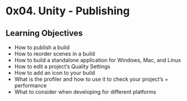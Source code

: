 # 0x04. Unity - Publishing

## Learning Objectives
+ How to publish a build
+ How to reorder scenes in a build
+ How to build a standalone application for Windows, Mac, and Linux
+ How to edit a project’s Quality Settings
+ How to add an icon to your build
+ What is the profiler and how to use it to check your project’s + performance
+ What to consider when developing for different platforms